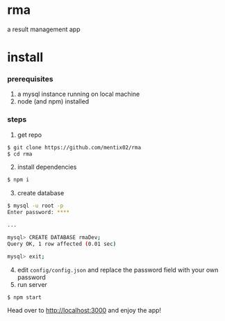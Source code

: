# rma
a result management app

# install

### prerequisites

1. a mysql instance running on local machine
2. node (and npm) installed

### steps

1. get repo
```sh
$ git clone https://github.com/mentix02/rma
$ cd rma
```
2. install dependencies

```sh
$ npm i
```

3. create database
```sh
$ mysql -u root -p
Enter password: ****

...

mysql> CREATE DATABASE rmaDev;
Query OK, 1 row affected (0.01 sec)

mysql> exit;
```

4. edit `config/config.json` and replace the password field with your own password
5. run server

```
$ npm start
```

Head over to [http://localhost:3000](http://localhost:3000) and enjoy the app!
